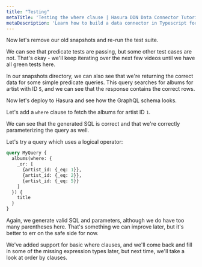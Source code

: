 ```yaml
---
title: "Testing"
metaTitle: 'Testing the where clause | Hasura DDN Data Connector Tutorial'
metaDescription: 'Learn how to build a data connector in Typescript for Hasura DDN'
---
```



Now let's remove our old snapshots and re-run the test suite.

We can see that predicate tests are passing, but some other test cases are not. That's okay - we'll keep iterating over
the next few videos until we have all green tests here.

In our snapshots directory, we can also see that we're returning the correct data for some simple predicate queries.
This query searches for albums for artist with ID `5`, and we can see that the response contains the correct rows.

Now let's deploy to Hasura and see how the GraphQL schema looks.

Let's add a `where` clause to fetch the albums for artist ID `1`.

We can see that the generated SQL is correct and that we're correctly parameterizing the query as well.

Let's try a query which uses a logical operator:

```graphql
query MyQuery {
  albums(where: {
    _or: [
      {artist_id: {_eq: 1}}, 
      {artist_id: {_eq: 2}}, 
      {artist_id: {_eq: 5}}
    ]
  }) {
    title
  }
}
```

Again, we generate valid SQL and parameters, although we do have too many parentheses here. That's something we can
improve later, but it's better to err on the safe side for now.

We've added support for basic where clauses, and we'll come back and fill in some of the missing expression types
later, but next time, we'll take a look at order by clauses.